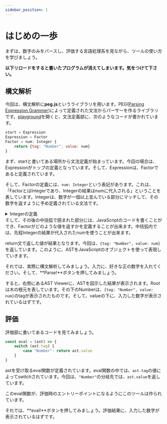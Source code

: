 ```yaml
---
sidebar_position: 1
---
```


# はじめの一歩
まずは、数字のみをパースし、評価する言語処理系を見ながら、ツールの使い方を学びましょう。

**以下リロードをすると書いたプログラムが消えてしまいます。気をつけて下さい。**

## 構文解析
今回は、構文解析に**peg.js**というライブラリを用います。PEG([Parsing Expression Grammer](https://ja.wikipedia.org/wiki/Parsing_Expression_Grammar))によって定義された文法からパーサーを作るライブラリです。[playground](https://pl-workshop.github.io/pl-workshop/)を開くと、文法定義部に、次のようなコードが書かれています。
```javascript
start = Expression
Expression = Factor
Factor = num: Integer {
    return {tag: "Number", value: num}
}
```
まず、startと書いてある場所から文法定義が始まっています。今回の場合は、Expressionがトップの定義となっています。そして、Expressionは、Factorであると定義されています。

そして、Factorの定義には、`num: Integer`という表記があります。これは、「FactorとはIntegerであり、Integerの結果はnumに代入される」ということを表しています。Integerは、数字が一個以上並んでいる部分にマッチして、その数字を返すように予め定義されている文法です。
<details>
<summary>Integerの定義</summary>

```javascript
Integer = _ [0-9]+ { 
    return parseInt(text(), 10); 
}
```
_は0個以上の空白、改行を消費する文法で、次のような定義になっています。
```javascript
_ = [ \\t\\n\\r]*
```
</details>
そして、その後の中括弧で囲まれた部分には、JavaScriptのコードを書くことができ、Factorがどのような値を返すかを定義することが出来ます。中括弧内では、先程Integerの結果が代入されたnumを使うことが出来ます。

return文で返した値が結果となります。今回は、`{tag: "Number", value: num}`を返しています。このように、ASTをJavaScriptのオブジェクトを使って表現していきます。

それでは、実際に構文解析してみましょう。入力に、好きな正の数字を入れてください。そして、**Parse!**ボタンを押してみましょう。

すると、右側にあるAST Viewerに、ASTを図示した結果が表示されます。Rootは木の根元を表しています。その下のNumberは、`{tag: "Number", value: num}`のtagが表示されたものです。そして、valueの下に、入力した数字が表示されているはずです。

## 評価
評価部に書いてあるコードを見てみましょう。
```javascript
const eval = (ast) => {
    switch (ast.tag) {
        case "Number": return ast.value
    }
}
```
astを受け取るeval関数が定義されています。eval関数の中では、`ast.tag`の値によってswitchされています。今回は、`"Number"`の分岐先では、`ast.value`を返しています。

このeval関数が、評価時のエントリーポイントになるようにこのツールは作られています。

それでは、**eval!**ボタンを押してみましょう。評価結果に、入力した数字が表示されているはずです。
